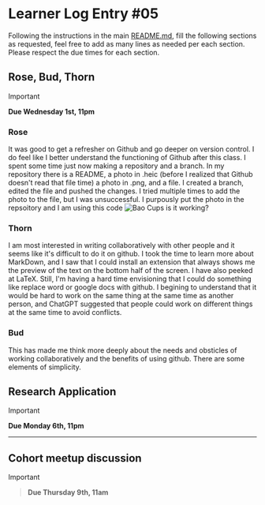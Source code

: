 # Learner Log Entry #05

Following the instructions in the main [README.md](README.md/#entries-instructions), fill the following sections as requested, feel free to add as many lines as needed per each section. Please respect the due times for each section.

## Rose, Bud, Thorn

> [!IMPORTANT]
> **Due Wednesday 1st, 11pm**

### Rose
It was good to get a refresher on Github and go deeper on version control. I do feel like I better understand the functioning of Github after this class. I spent some time just now making a repository and a branch. In my repository there is a README, a photo in .heic (before I realized that Github doesn't read that file time) a photo in .png, and a file. I created a branch, edited the file and pushed the changes. I tried multiple times to add the photo to the file, but I was unsuccessful. I purpously put the photo in the repsoitory and I am using this code ![Bao Cups](Baocups.png) is it working? 


### Thorn
I am most interested in writing collaboratively with other people and it seems like it's difficult to do it on github. I took the time to learn more about MarkDown, and I saw that I could install an extension that always shows me the preview of the text on the bottom half of the screen. I have also peeked at LaTeX. Still, I'm having a hard time envisioning that I could do something like replace word or google docs with github. I begining to understand that it would be hard to work on the same thing at the same time as another person, and ChatGPT suggested that people could work on different things at the same time to avoid conflicts.

### Bud
This has made me think more deeply about the needs and obsticles of working collaboratively and the benefits of using github. There are some elements of simplicity. 

## Research Application

> [!IMPORTANT]
> **Due Monday 6th, 11pm**


---

## Cohort meetup discussion

> [!IMPORTANT]

> **Due Thursday 9th, 11am**
